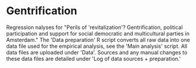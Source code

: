 # Gentrification
Regression nalyses for "Perils of 'revitalization'? Gentrification, political participation and support for social democratic and multicultural parties in Amsterdam." The 'Data preparation' R script converts all raw data into one data file used for the empirical analysis, see the 'Main analysis' script. All data files are uploaded under 'Data'. Sources and any manual changes to these data files are detailed under 'Log of data sources + preparation.'



